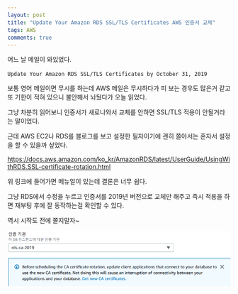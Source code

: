 ```yaml
---
layout: post
title: "Update Your Amazon RDS SSL/TLS Certificates AWS 인증서 교체"
tags: AWS
comments: true
---
```


어느 날 메일이 와있었다.

`Update Your Amazon RDS SSL/TLS Certificates by October 31, 2019`

보통 영어 메일이면 무시를 하는데 AWS 메일은 무시하다가 피 보는 경우도 많은거 같고 또 기한이 적혀 있으니 불안해서 놔뒀다가 오늘 읽었다.

그냥 차분히 읽어보니 인증서가 새로나와서 교체를 안하면 SSL/TLS 적용이 안될거라는 말이었다.

근데 AWS EC2나 RDS를 블로그를 보고 설정한 필자이기에 괜히 쫄아서는 혼자서 설정을 할 수 있을까 싶었다.

https://docs.aws.amazon.com/ko_kr/AmazonRDS/latest/UserGuide/UsingWithRDS.SSL-certificate-rotation.html

위 링크에 들어가면 메뉴얼이 있는데 결론은 너무 쉽다.

그냥 RDS에서 수정을 누르고 인증서를 2019년 버전으로 교체만 해주고 즉시 적용을 하면 재부팅 후에 잘 동작하는걸 확인할 수 있다.

역시 시작도 전에 쫄지말자~

<img src="/images/awscachange.png">